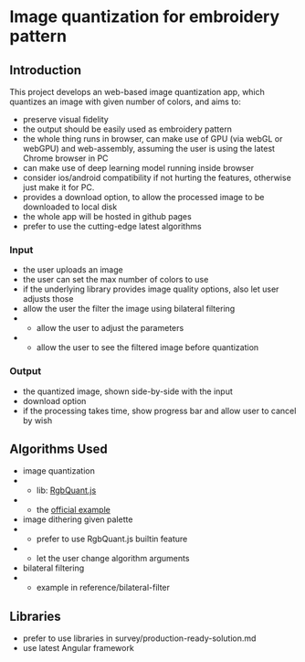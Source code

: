 # Image quantization for embroidery pattern

## Introduction
This project develops an web-based image quantization app, which quantizes an image with given number of colors, and aims to:
- preserve visual fidelity
- the output should be easily used as embroidery pattern
- the whole thing runs in browser, can make use of GPU (via webGL or webGPU) and web-assembly, assuming the user is using the latest Chrome browser in PC
- can make use of deep learning model running inside browser
- consider ios/android compatibility if not hurting the features, otherwise just make it for PC.
- provides a download option, to allow the processed image to be downloaded to local disk
- the whole app will be hosted in github pages
- prefer to use the cutting-edge latest algorithms

### Input
- the user uploads an image
- the user can set the max number of colors to use
- if the underlying library provides image quality options, also let user adjusts those
- allow the user the filter the image using bilateral filtering
- - allow the user to adjust the parameters
- - allow the user to see the filtered image before quantization

### Output
- the quantized image, shown side-by-side with the input
- download option
- if the processing takes time, show progress bar and allow user to cancel by wish

## Algorithms Used
- image quantization
- - lib: [RgbQuant.js](https://github.com/leeoniya/RgbQuant.js/)
- - the [official example](https://leeoniya.github.io/RgbQuant.js/demo/)
- image dithering given palette
- - prefer to use RgbQuant.js builtin feature
- - let the user change algorithm arguments
- bilateral filtering
- - example in reference/bilateral-filter

## Libraries
- prefer to use libraries in survey/production-ready-solution.md
- use latest Angular framework
